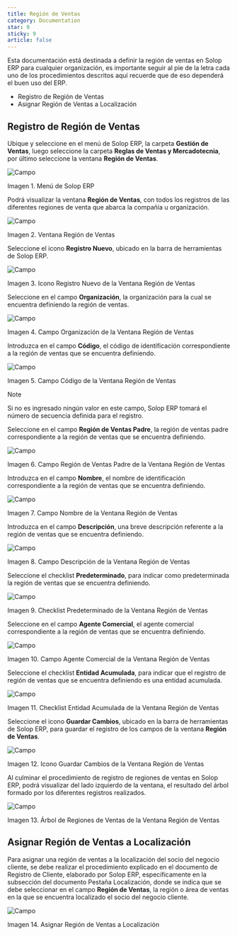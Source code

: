 ```yaml
---
title: Región de Ventas
category: Documentation
star: 9
sticky: 9
article: false
---
```


Esta documentación está destinada a definir la región de ventas en Solop ERP para cualquier organización, es importante seguir al pie de la letra cada uno de los procedimientos descritos aquí recuerde que de eso dependerá el buen uso del ERP.

- Registro de Región de Ventas
- Asignar Región de Ventas a Localización

## Registro de Región de Ventas

Ubique y seleccione en el menú de Solop ERP, la carpeta **Gestión de Ventas**, luego seleccione la carpeta **Reglas de Ventas y Mercadotecnia**, por último seleccione la ventana **Región de Ventas**.

![Campo](/assets/img/docs/sales-management/sam-sales-image465.png)

Imagen 1. Menú de Solop ERP

Podrá visualizar la ventana **Región de Ventas**, con todos los registros de las diferentes regiones de venta que abarca la compañía u organización.

![Campo](/assets/img/docs/sales-management/sam-sales-image466.png)

Imagen 2. Ventana Región de Ventas

Seleccione el icono **Registro Nuevo**, ubicado en la barra de herramientas de Solop ERP.

![Campo](/assets/img/docs/sales-management/sam-sales-image467.png)

Imagen 3. Icono Registro Nuevo de la Ventana Región de Ventas

Seleccione en el campo **Organización**, la organización para la cual se encuentra definiendo la región de ventas.

![Campo](/assets/img/docs/sales-management/sam-sales-image468.png)

Imagen 4. Campo Organización de la Ventana Región de Ventas

Introduzca en el campo **Código**, el código de identificación correspondiente a la región de ventas que se encuentra definiendo.

![Campo](/assets/img/docs/sales-management/sam-sales-image469.png)

Imagen 5. Campo Código de la Ventana Región de Ventas

Note

Si no es ingresado ningún valor en este campo, Solop ERP tomará el número de secuencia definida para el registro.

Seleccione en el campo **Región de Ventas Padre**, la región de ventas padre correspondiente a la región de ventas que se encuentra definiendo.

![Campo](/assets/img/docs/sales-management/sam-sales-image470.png)

Imagen 6. Campo Región de Ventas Padre de la Ventana Región de Ventas

Introduzca en el campo **Nombre**, el nombre de identificación correspondiente a la región de ventas que se encuentra definiendo.

![Campo](/assets/img/docs/sales-management/sam-sales-image471.png)

Imagen 7. Campo Nombre de la Ventana Región de Ventas

Introduzca en el campo **Descripción**, una breve descripción referente a la región de ventas que se encuentra definiendo.

![Campo](/assets/img/docs/sales-management/sam-sales-image472.png)

Imagen 8. Campo Descripción de la Ventana Región de Ventas

Seleccione el checklist **Predeterminado**, para indicar como predeterminada la región de ventas que se encuentra definiendo.

![Campo](/assets/img/docs/sales-management/sam-sales-image473.png)

Imagen 9. Checklist Predeterminado de la Ventana Región de Ventas

Seleccione en el campo **Agente Comercial**, el agente comercial correspondiente a la región de ventas que se encuentra definiendo.

![Campo](/assets/img/docs/sales-management/sam-sales-image474.png)

Imagen 10. Campo Agente Comercial de la Ventana Región de Ventas

Seleccione el checklist **Entidad Acumulada**, para indicar que el registro de región de ventas que se encuentra definiendo es una entidad acumulada.

![Campo](/assets/img/docs/sales-management/sam-sales-image475.png)

Imagen 11. Checklist Entidad Acumulada de la Ventana Región de Ventas

Seleccione el icono **Guardar Cambios**, ubicado en la barra de herramientas de Solop ERP, para guardar el registro de los campos de la ventana **Región de Ventas**.

![Campo](/assets/img/docs/sales-management/sam-sales-image476.png)

Imagen 12. Icono Guardar Cambios de la Ventana Región de Ventas

Al culminar el procedimiento de registro de regiones de ventas en Solop ERP, podrá visualizar del lado izquierdo de la ventana, el resultado del árbol formado por los diferentes registros realizados.

![Campo](/assets/img/docs/sales-management/sam-sales-image477.png)

Imagen 13. Árbol de Regiones de Ventas de la Ventana Región de Ventas

## Asignar Región de Ventas a Localización

Para asignar una región de ventas a la localización del socio del negocio cliente, se debe realizar el procedimiento explicado en el documento de Registro de Cliente, elaborado por Solop ERP, específicamente en la subsección del documento Pestaña Localización, donde se indica que se debe seleccionar en el campo **Región de Ventas**, la región o área de ventas en la que se encuentra localizado el socio del negocio cliente.

![Campo](/assets/img/docs/sales-management/sam-sales-image478.png)

Imagen 14. Asignar Región de Ventas a Localización
